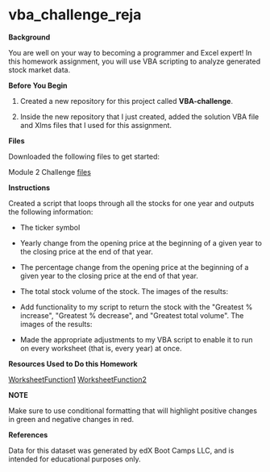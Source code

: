 # vba_challenge_reja


**Background**

You are well on your way to becoming a programmer and Excel expert! In this homework assignment, you will use VBA scripting to analyze generated stock market data.

**Before You Begin**

1. Created a new repository for this project called **VBA-challenge**. 

2. Inside the new repository that I just created, added the solution VBA file and Xlms files that I used for this assignment. 

**Files**


Downloaded the following files to get started:

Module 2 Challenge [files](https://courses.bootcampspot.com/courses/3819/assignments/56657?module_item_id=999387)

**Instructions**


Created a script that loops through all the stocks for one year and outputs the following information:

- The ticker symbol

- Yearly change from the opening price at the beginning of a given year to the closing price at the end of that year.

- The percentage change from the opening price at the beginning of a given year to the closing price at the end of that year.

- The total stock volume of the stock. The images of the results:

- Add functionality to my script to return the stock with the "Greatest % increase", "Greatest % decrease", and "Greatest total volume". The images of the results:

  
- Made the appropriate adjustments to my VBA script to enable it to run on every worksheet (that is, every year) at once.

**Resources Used to Do this Homework**

[WorksheetFunction1]([https://learn.microsoft.com/en-us/office/vba/api/excel.worksheetfunction.max](https://www.excel-learn.com/vba-max-function/))
[WorksheetFunction2](https://learn.microsoft.com/en-us/office/vba/api/Excel.WorksheetFunction.Match)

**NOTE**

Make sure to use conditional formatting that will highlight positive changes in green and negative changes in red.

**References**

Data for this dataset was generated by edX Boot Camps LLC, and is intended for educational purposes only.
